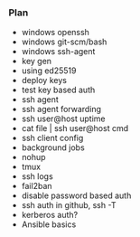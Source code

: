 ### Plan

- windows openssh
- windows git-scm/bash
- windows ssh-agent
- key gen
- using ed25519
- deploy keys
- test key based auth
- ssh agent
- ssh agent forwarding
- ssh user@host uptime
- cat file | ssh user@host cmd
- ssh client config
- background jobs
- nohup
- tmux
- ssh logs
- fail2ban
- disable password based auth
- ssh auth in github, ssh -T
- kerberos auth?
- Ansible basics

